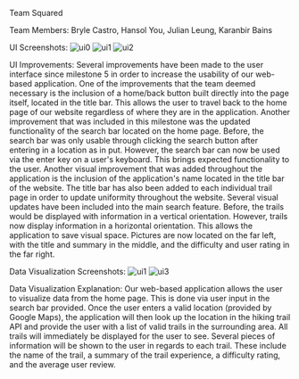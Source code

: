 Team Squared

Team Members: 
Bryle Castro, Hansol You, Julian Leung, Karanbir Bains

UI Screenshots:
![ui0](https://user-images.githubusercontent.com/18273959/40735747-d4387e22-63f0-11e8-9aae-14f2a2f747f6.png)
![ui1](https://user-images.githubusercontent.com/18273959/40735768-e08395f4-63f0-11e8-95e0-7e4310a5f27e.png)
![ui2](https://user-images.githubusercontent.com/18273959/40735775-e616310c-63f0-11e8-92ba-11d2d3771b68.png)

UI Improvements:
Several improvements have been made to the user interface since milestone 5 in order to increase the
usability of our web-based application. One of the improvements that the team deemed necessary is the
inclusion of a home/back button built directly into the page itself, located in the title bar. This
allows the user to travel back to the home page of our website regardless of where they are in the 
application. Another improvement that was included in this milestone was the updated functionality of 
the search bar located on the home page. Before, the search bar was only usable through clicking the
search button after entering in a location as in put. However, the search bar can now be used via the
enter key on a user's keyboard. This brings expected functionality to the user. Another visual 
improvement that was added throughout the application is the inclusion of the application's name located
in the title bar of the website. The title bar has also been added to each individual trail page in 
order to update uniformity throughout the website. Several visual updates have been included into the
main search feature. Before, the trails would be displayed with information in a vertical orientation.
However, trails now display information in a horizontal orientation. This allows the application to 
save visual space. Pictures are now located on the far left, with the title and summary in the middle,
and the difficulty and user rating in the far right.

Data Visualization Screenshots:
![ui1](https://user-images.githubusercontent.com/18273959/40735768-e08395f4-63f0-11e8-95e0-7e4310a5f27e.png)
![ui3](https://user-images.githubusercontent.com/18273959/40735786-f187ab6a-63f0-11e8-9fcf-d05e7c51d1d6.png)

Data Visualization Explanation:
Our web-based application allows the user to visualize data from the home page. This is done via user 
input in the search bar provided. Once the user enters a valid location (provided by Google Maps), the 
application will then look up the location in the hiking trail API and provide the user with a list of 
valid trails in the surrounding area. All trails will immediately be displayed for the user to see. 
Several pieces of information will be shown to the user in regards to each trail. These include the name
of the trail, a summary of the trail experience, a difficulty rating, and the average user review. 
